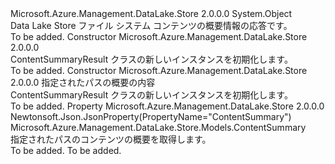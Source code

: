 <Type Name="ContentSummaryResult" FullName="Microsoft.Azure.Management.DataLake.Store.Models.ContentSummaryResult">
  <TypeSignature Language="C#" Value="public class ContentSummaryResult" />
  <TypeSignature Language="ILAsm" Value=".class public auto ansi beforefieldinit ContentSummaryResult extends System.Object" />
  <TypeSignature Language="DocId" Value="T:Microsoft.Azure.Management.DataLake.Store.Models.ContentSummaryResult" />
  <TypeSignature Language="VB.NET" Value="Public Class ContentSummaryResult" />
  <TypeSignature Language="F#" Value="type ContentSummaryResult = class" />
  <AssemblyInfo>
    <AssemblyName>Microsoft.Azure.Management.DataLake.Store</AssemblyName>
    <AssemblyVersion>2.0.0.0</AssemblyVersion>
  </AssemblyInfo>
  <Base>
    <BaseTypeName>System.Object</BaseTypeName>
  </Base>
  <Interfaces />
  <Docs>
    <summary>
            Data Lake Store ファイル システム コンテンツの概要情報の応答です。
            </summary>
    <remarks>To be added.</remarks>
  </Docs>
  <Members>
    <Member MemberName=".ctor">
      <MemberSignature Language="C#" Value="public ContentSummaryResult ();" />
      <MemberSignature Language="ILAsm" Value=".method public hidebysig specialname rtspecialname instance void .ctor() cil managed" />
      <MemberSignature Language="DocId" Value="M:Microsoft.Azure.Management.DataLake.Store.Models.ContentSummaryResult.#ctor" />
      <MemberSignature Language="VB.NET" Value="Public Sub New ()" />
      <MemberType>Constructor</MemberType>
      <AssemblyInfo>
        <AssemblyName>Microsoft.Azure.Management.DataLake.Store</AssemblyName>
        <AssemblyVersion>2.0.0.0</AssemblyVersion>
      </AssemblyInfo>
      <Parameters />
      <Docs>
        <summary>
            ContentSummaryResult クラスの新しいインスタンスを初期化します。
            </summary>
        <remarks>To be added.</remarks>
      </Docs>
    </Member>
    <Member MemberName=".ctor">
      <MemberSignature Language="C#" Value="public ContentSummaryResult (Microsoft.Azure.Management.DataLake.Store.Models.ContentSummary contentSummary = null);" />
      <MemberSignature Language="ILAsm" Value=".method public hidebysig specialname rtspecialname instance void .ctor(class Microsoft.Azure.Management.DataLake.Store.Models.ContentSummary contentSummary) cil managed" />
      <MemberSignature Language="DocId" Value="M:Microsoft.Azure.Management.DataLake.Store.Models.ContentSummaryResult.#ctor(Microsoft.Azure.Management.DataLake.Store.Models.ContentSummary)" />
      <MemberSignature Language="F#" Value="new Microsoft.Azure.Management.DataLake.Store.Models.ContentSummaryResult : Microsoft.Azure.Management.DataLake.Store.Models.ContentSummary -&gt; Microsoft.Azure.Management.DataLake.Store.Models.ContentSummaryResult" Usage="new Microsoft.Azure.Management.DataLake.Store.Models.ContentSummaryResult contentSummary" />
      <MemberType>Constructor</MemberType>
      <AssemblyInfo>
        <AssemblyName>Microsoft.Azure.Management.DataLake.Store</AssemblyName>
        <AssemblyVersion>2.0.0.0</AssemblyVersion>
      </AssemblyInfo>
      <Parameters>
        <Parameter Name="contentSummary" Type="Microsoft.Azure.Management.DataLake.Store.Models.ContentSummary" />
      </Parameters>
      <Docs>
        <param name="contentSummary">指定されたパスの概要の内容</param>
        <summary>
            ContentSummaryResult クラスの新しいインスタンスを初期化します。
            </summary>
        <remarks>To be added.</remarks>
      </Docs>
    </Member>
    <Member MemberName="ContentSummary">
      <MemberSignature Language="C#" Value="public Microsoft.Azure.Management.DataLake.Store.Models.ContentSummary ContentSummary { get; }" />
      <MemberSignature Language="ILAsm" Value=".property instance class Microsoft.Azure.Management.DataLake.Store.Models.ContentSummary ContentSummary" />
      <MemberSignature Language="DocId" Value="P:Microsoft.Azure.Management.DataLake.Store.Models.ContentSummaryResult.ContentSummary" />
      <MemberSignature Language="VB.NET" Value="Public ReadOnly Property ContentSummary As ContentSummary" />
      <MemberSignature Language="F#" Value="member this.ContentSummary : Microsoft.Azure.Management.DataLake.Store.Models.ContentSummary" Usage="Microsoft.Azure.Management.DataLake.Store.Models.ContentSummaryResult.ContentSummary" />
      <MemberType>Property</MemberType>
      <AssemblyInfo>
        <AssemblyName>Microsoft.Azure.Management.DataLake.Store</AssemblyName>
        <AssemblyVersion>2.0.0.0</AssemblyVersion>
      </AssemblyInfo>
      <Attributes>
        <Attribute>
          <AttributeName>Newtonsoft.Json.JsonProperty(PropertyName="ContentSummary")</AttributeName>
        </Attribute>
      </Attributes>
      <ReturnValue>
        <ReturnType>Microsoft.Azure.Management.DataLake.Store.Models.ContentSummary</ReturnType>
      </ReturnValue>
      <Docs>
        <summary>
            指定されたパスのコンテンツの概要を取得します。
            </summary>
        <value>To be added.</value>
        <remarks>To be added.</remarks>
      </Docs>
    </Member>
  </Members>
</Type>